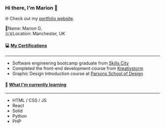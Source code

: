 ### Hi there, I'm Marion 👋

🌐 Check out my [portfolio website](https://marion.codes/).

👤Name: Marion G. \
🇬🇧Location: Manchester, UK 

#### 💻 <b><ins>My Certifications</ins></b>
<hr>

- Software engineering bootcamp graduate from [Skills City](https://www.skills-city.com/)<br>
- Completed the front-end development course from [Kreativstorm](https://www.kreativstorm.de/)<br>
- Graphic Design Introduction course at [Parsons School of Design](https://www.newschool.edu/parsons/)<br>

#### 🌱 <b><ins>What I'm currently learning</ins></b>
<hr>

- HTML / CSS / JS
- React
- Solid
- Python
- PHP




